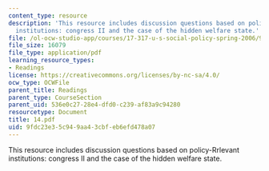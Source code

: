 ```yaml
---
content_type: resource
description: 'This resource includes discussion questions based on policy-Rrlevant
  institutions: congress II and the case of the hidden welfare state.'
file: /ol-ocw-studio-app/courses/17-317-u-s-social-policy-spring-2006/9fdc23e35c949aa43cbfeb6efd478a07_14.pdf
file_size: 16079
file_type: application/pdf
learning_resource_types:
- Readings
license: https://creativecommons.org/licenses/by-nc-sa/4.0/
ocw_type: OCWFile
parent_title: Readings
parent_type: CourseSection
parent_uid: 536e0c27-28e4-dfd0-c239-af83a9c94280
resourcetype: Document
title: 14.pdf
uid: 9fdc23e3-5c94-9aa4-3cbf-eb6efd478a07
---
```

This resource includes discussion questions based on policy-Rrlevant institutions: congress II and the case of the hidden welfare state.